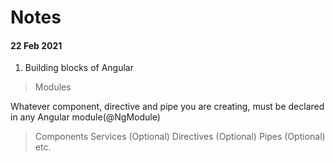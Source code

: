 # Notes

#### 22 Feb 2021

1. Building blocks of Angular

> Modules

Whatever component, directive and pipe you are creating, must be declared in any Angular module(@NgModule)

> Components
> Services (Optional)
> Directives (Optional)
> Pipes (Optional)
> etc.
